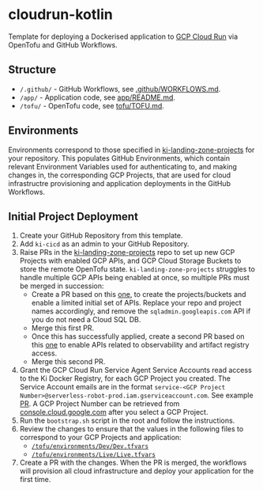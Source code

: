 # cloudrun-kotlin

Template for deploying a Dockerised application to [GCP Cloud Run](https://cloud.google.com/run) via OpenTofu and GitHub Workflows.

## Structure

- `/.github/` - GitHub Workflows, see [.github/WORKFLOWS.md](/.github/WORKFLOWS.md).
- `/app/` - Application code, see [app/README.md](/app/README.md).
- `/tofu/` - OpenTofu code, see [tofu/TOFU.md](/tofu/TOFU.md).

## Environments

Environments correspond to those specified in [ki-landing-zone-projects](https://github.com/Ki-Insurance/ki-landing-zone-projects) for your repository. This populates GitHub Environments, which contain relevant Environment Variables used for authenticating to, and making changes in, the corresponding GCP Projects, that are used for cloud infrastructre provisioning and application deployments in the GitHub Workflows.

## Initial Project Deployment

1. Create your GitHub Repository from this template.
2. Add `ki-cicd` as an admin to your GitHub Repository.
3. Raise PRs in the [ki-landing-zone-projects](https://github.com/Ki-Insurance/ki-landing-zone-projects) repo to set up new GCP Projects with enabled GCP APIs, and GCP Cloud Storage Buckets to store the remote OpenTofu state. `ki-landing-zone-projects` struggles to handle multiple GCP APIs being enabled at once, so multiple PRs must be merged in succession:
    - Create a PR based on this [one](https://github.com/Ki-Insurance/ki-landing-zone-projects/pull/440/files), to create the projects/buckets and enable a limited initial set of APIs. Replace your repo and project names accordingly, and remove the `sqladmin.googleapis.com` API if you do not need a Cloud SQL DB.
    - Merge this first PR.
    - Once this has successfully applied, create a second PR based on this [one](https://github.com/Ki-Insurance/ki-landing-zone-projects/pull/441/files) to enable APIs related to observability and artifact registry access.
    - Merge this second PR.
4. Grant the GCP Cloud Run Service Agent Service Accounts read access to the Ki Docker Registry, for each GCP Project you created. The Service Account emails are in the format `service-<GCP Project Number>@serverless-robot-prod.iam.gserviceaccount.com`. See example [PR](https://github.com/Ki-Insurance/ki-artifact-registries/pull/103/files). A GCP Project Number can be retrieved from [console.cloud.google.com](https://console.cloud.google.com/) after you select a GCP Project.
5. Run the `bootstrap.sh` script in the root and follow the instructions.
6. Review the changes to ensure that the values in the following files to correspond to your GCP Projects and application:
    - [`/tofu/environments/Dev/Dev.tfvars`](/tofu/environments/Dev/Dev.tfvars)
    - [`/tofu/environments/Live/Live.tfvars`](/tofu/environments/Live/Live.tfvars)
7. Create a PR with the changes. When the PR is merged, the workflows will provision all cloud infrastructure and deploy your application for the first time.
